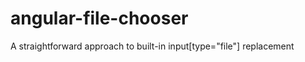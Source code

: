 angular-file-chooser
====================

A straightforward approach to built-in input[type="file"] replacement
